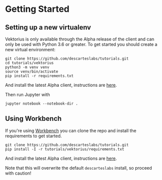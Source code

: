 # Getting Started

## Setting up a new virtualenv
Vektorius is only available through the Alpha release of the client and can only be used with Python 3.6 or greater.  To get started you should create a new virtual environment:

```
git clone https://github.com/descarteslabs/tutorials.git
cd tutorials/vektorius
python3 -m venv venv
source venv/bin/activate
pip install -r requirements.txt
```

And install the latest Alpha client, instructions are [here](https://docs.descarteslabs.com/installation.html#alpha-installation).


Then run Jupyter with 

```
jupyter notebook --notebook-dir .
```

## Using Workbench
If you're using [Workbench](https://workbench.descarteslabs.com/) you can clone the repo and install the requirements to get started.

```
git clone https://github.com/descarteslabs/tutorials.git
pip install -I -r tutorials/vektorius/requirements.txt
```

And install the latest Alpha client, instructions are [here](https://docs.descarteslabs.com/installation.html#alpha-installation).

Note that this will overwrite the default `descarteslabs` install, so proceed with caution!


